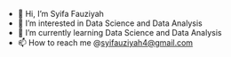 - 👋 Hi, I’m Syifa Fauziyah
- 👀 I’m interested in Data Science and Data Analysis
- 🌱 I’m currently learning Data Science and Data Analysis
- 📫 How to reach me @syifauziyah4@gmail.com

<!---
syifauziyaahhh/syifauziyaahhh is a ✨ special ✨ repository because its `README.md` (this file) appears on your GitHub profile.
You can click the Preview link to take a look at your changes.
--->
